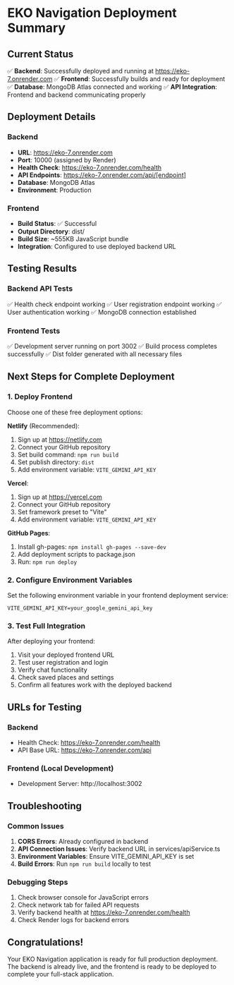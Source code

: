 # EKO Navigation Deployment Summary

## Current Status

✅ **Backend**: Successfully deployed and running at https://eko-7.onrender.com
✅ **Frontend**: Successfully builds and ready for deployment
✅ **Database**: MongoDB Atlas connected and working
✅ **API Integration**: Frontend and backend communicating properly

## Deployment Details

### Backend

- **URL**: https://eko-7.onrender.com
- **Port**: 10000 (assigned by Render)
- **Health Check**: https://eko-7.onrender.com/health
- **API Endpoints**: https://eko-7.onrender.com/api/[endpoint]
- **Database**: MongoDB Atlas
- **Environment**: Production

### Frontend

- **Build Status**: ✅ Successful
- **Output Directory**: dist/
- **Build Size**: ~555KB JavaScript bundle
- **Integration**: Configured to use deployed backend URL

## Testing Results

### Backend API Tests

✅ Health check endpoint working
✅ User registration endpoint working
✅ User authentication working
✅ MongoDB connection established

### Frontend Tests

✅ Development server running on port 3002
✅ Build process completes successfully
✅ Dist folder generated with all necessary files

## Next Steps for Complete Deployment

### 1. Deploy Frontend

Choose one of these free deployment options:

**Netlify** (Recommended):

1. Sign up at https://netlify.com
2. Connect your GitHub repository
3. Set build command: `npm run build`
4. Set publish directory: `dist`
5. Add environment variable: `VITE_GEMINI_API_KEY`

**Vercel**:

1. Sign up at https://vercel.com
2. Connect your GitHub repository
3. Set framework preset to "Vite"
4. Add environment variable: `VITE_GEMINI_API_KEY`

**GitHub Pages**:

1. Install gh-pages: `npm install gh-pages --save-dev`
2. Add deployment scripts to package.json
3. Run: `npm run deploy`

### 2. Configure Environment Variables

Set the following environment variable in your frontend deployment service:

```
VITE_GEMINI_API_KEY=your_google_gemini_api_key
```

### 3. Test Full Integration

After deploying your frontend:

1. Visit your deployed frontend URL
2. Test user registration and login
3. Verify chat functionality
4. Check saved places and settings
5. Confirm all features work with the deployed backend

## URLs for Testing

### Backend

- Health Check: https://eko-7.onrender.com/health
- API Base URL: https://eko-7.onrender.com/api

### Frontend (Local Development)

- Development Server: http://localhost:3002

## Troubleshooting

### Common Issues

1. **CORS Errors**: Already configured in backend
2. **API Connection Issues**: Verify backend URL in services/apiService.ts
3. **Environment Variables**: Ensure VITE_GEMINI_API_KEY is set
4. **Build Errors**: Run `npm run build` locally to test

### Debugging Steps

1. Check browser console for JavaScript errors
2. Check network tab for failed API requests
3. Verify backend health at https://eko-7.onrender.com/health
4. Check Render logs for backend errors

## Congratulations!

Your EKO Navigation application is ready for full production deployment. The backend is already live, and the frontend is ready to be deployed to complete your full-stack application.
